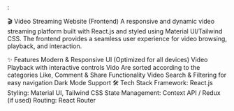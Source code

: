 :

🎬 Video Streaming Website (Frontend)
A responsive and dynamic video streaming platform built with React.js and styled using Material UI/Tailwind CSS. The frontend provides a seamless user experience for video browsing, playback, and interaction.

✨ Features
Modern & Responsive UI (Optimized for all devices)
Video Playback with interactive controls
Vido Are sorted according to the categories
Like, Comment & Share Functionality
Video Search & Filtering for easy navigation
Dark Mode Support
🛠 Tech Stack
Framework: React.js
Styling: Material UI, Tailwind CSS
State Management: Context API / Redux (if used)
Routing: React Router

